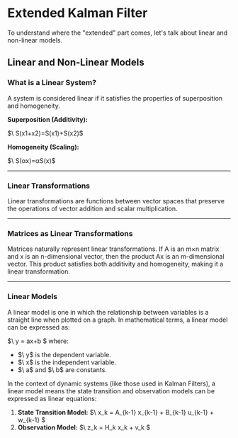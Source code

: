 # Extended Kalman Filter

To understand where the "extended" part comes, let's talk about linear and non-linear models.

## Linear and Non-Linear Models

### What is a Linear System?
A system is considered linear if it satisfies the properties of superposition and homogeneity.

**Superposition (Additivity):** 

$\ S(x1+x2)=S(x1)+S(x2)\$

**Homogeneity (Scaling):**

$\ S(αx)\=αS(x)\$

---

### Linear Transformations
Linear transformations are functions between vector spaces that preserve the operations of vector addition and scalar multiplication.

---

### Matrices as Linear Transformations
Matrices naturally represent linear transformations. If A is an m×n matrix and x is an n-dimensional vector, then the product Ax is an m-dimensional vector. This product satisfies both additivity and homogeneity, making it a linear transformation.

--- 

### Linear Models

A linear model is one in which the relationship between variables is a straight line when plotted on a graph. In mathematical terms, a linear model can be expressed as:

$\ y = ax+b \$
where:
- $\ y\$ is the dependent variable.
- $\ x\$ is the independent variable.
- $\ a\$ and $\ b\$ are constants.

In the context of dynamic systems (like those used in Kalman Filters), a linear model means the state transition and observation models can be expressed as linear equations:
1. **State Transition Model:** 
   $\ x_k = A_{k-1} x_{k-1} + B_{k-1} u_{k-1} + w_{k-1} \$
2. **Observation Model:** 
   $\ z_k = H_k x_k + v_k \$

